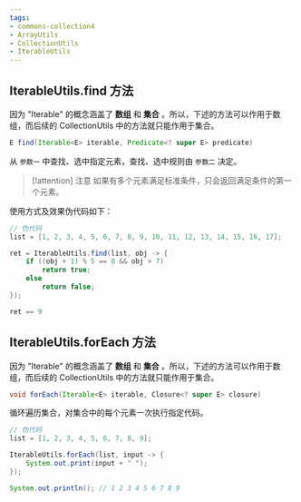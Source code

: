 ```yaml
---
tags:
- commons-collection4
- ArrayUtils
- CollectionUtils
- IterableUtils 
---
```


## IterableUtils.find 方法

因为 "Iterable" 的概念涵盖了 **数组** 和 **集合** 。所以，下述的方法可以作用于数组，而后续的 CollectionUtils 中的方法就只能作用于集合。

```java
E find(Iterable<E> iterable, Predicate<? super E> predicate)
```

从 `参数一` 中查找、选中指定元素，查找、选中规则由 `参数二` 决定。

> [!attention] 注意
如果有多个元素满足标准条件，只会返回满足条件的第一个元素。

使用方式及效果伪代码如下：

```java
// 伪代码
list = [1, 2, 3, 4, 5, 6, 7, 8, 9, 10, 11, 12, 13, 14, 15, 16, 17];

ret = IterableUtils.find(list, obj -> {
    if ((obj + 1) % 5 == 0 && obj > 7)
        return true;
    else
        return false;
});

ret == 9
```


## IterableUtils.forEach 方法

因为 "Iterable" 的概念涵盖了 **数组** 和 **集合** 。所以，下述的方法可以作用于数组，而后续的 CollectionUtils 中的方法就只能作用于集合。

```java
void forEach(Iterable<E> iterable, Closure<? super E> closure)
```

循环遍历集合，对集合中的每个元素一次执行指定代码。

```java
// 伪代码
list = [1, 2, 3, 4, 5, 6, 7, 8, 9];

IterableUtils.forEach(list, input -> {
    System.out.print(input + " ");
});

System.out.println(); // 1 2 3 4 5 6 7 8 9
```



